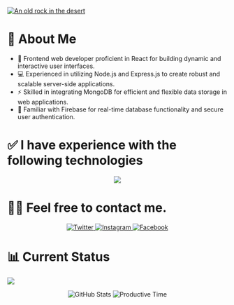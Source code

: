 
[![An old rock in the desert](/Assests/Add%20a%20subheading.png "users identity")](https://i.ibb.co/x6vz0XQ/Add-a-subheading.png)



# 💫 About Me
- 🚀 Frontend web developer proficient in React for building dynamic and interactive user interfaces.
- 💻 Experienced in utilizing Node.js and Express.js to create robust and scalable server-side applications.
- ⚡ Skilled in integrating MongoDB for efficient and flexible data storage in web applications.
- 🔐 Familiar with Firebase for real-time database functionality and secure user authentication.

# ✅ I have experience with the following technologies

<p align="center">
  <a href="https://skillicons.dev">
    <img src="https://skillicons.dev/icons?i=html,css,js,react,tailwind,mongodb,nodejs," />
  </a>
</p>


# 🤵🏻 Feel free to contact me.
<p align="center">
  <a href="https://x.com/agjuwel36?s=11" target="_blank">
    <img src="https://i.ibb.co/BNZCq5r/pngwing-com-10.png" alt="Twitter">
  </a>
  <a href="https://www.instagram.com/ag__juwel_/" target="_blank">
    <img src="https://i.ibb.co/VtkR0LB/pngwing-com-9.png" alt="Instagram">
  </a>
  <a href="https://www.facebook.com/profile.php?id=100034658690721&mibextid=LQQJ4d" target="_blank">
    <img src="https://i.ibb.co/KhMk4tP/pngwing-com-8.png" alt="Facebook">
  </a>
</p>


# 📊 Current Status

![](http://github-profile-summary-cards.vercel.app/api/cards/profile-details?username=juwel36&theme=dark)

<p align="center">
  <img src="http://github-profile-summary-cards.vercel.app/api/cards/stats?username=juwel36&theme=dark" alt="GitHub Stats">
  <img src="http://github-profile-summary-cards.vercel.app/api/cards/productive-time?username=juwel36&theme=dark&utcOffset=8" alt="Productive Time">
</p>

